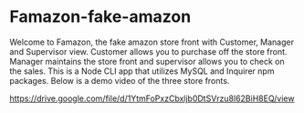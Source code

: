 # Famazon-fake-amazon
Welcome to Famazon, the fake amazon store front with Customer, Manager and Supervisor view. Customer allows you to purchase off the store front. Manager maintains the store front and supervisor allows you to check on the sales. This is a Node CLI app that utilizes MySQL and Inquirer npm packages. Below is a demo video of the three store fronts. 

https://drive.google.com/file/d/1YtmFoPxzCbxljb0DtSVrzu8l62BiH8EQ/view
